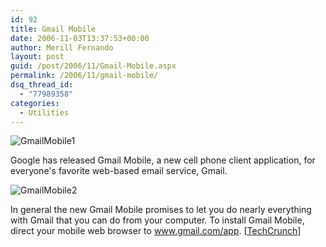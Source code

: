 ```yaml
---
id: 92
title: Gmail Mobile
date: 2006-11-03T13:37:53+00:00
author: Merill Fernando
layout: post
guid: /post/2006/11/Gmail-Mobile.aspx
permalink: /2006/11/gmail-mobile/
dsq_thread_id:
  - "77989358"
categories:
  - Utilities
---
```

<p><img alt="GmailMobile1" src="http://www.merill.net/wp-content/uploads/binary/GmailMobile1.png" border="0" /></p>
<p>Google has released Gmail Mobile, a new cell phone client application, for everyone's favorite web-based email service, Gmail.</p>
<p><img alt="GmailMobile2" src="http://www.merill.net/wp-content/uploads/binary/GmailMobile2.png" border="0" /></p>
<p>In general the new Gmail Mobile promises to let you do nearly everything with Gmail that you can do from your computer. To install Gmail Mobile, direct your mobile web browser to <a href="http://www.gmail.com/app" target="_blank">www.gmail.com/app</a>. [<a href="http://www.techcrunch.com/2006/11/02/gmail-for-mobile-launches-today/">TechCrunch</a>]</p>